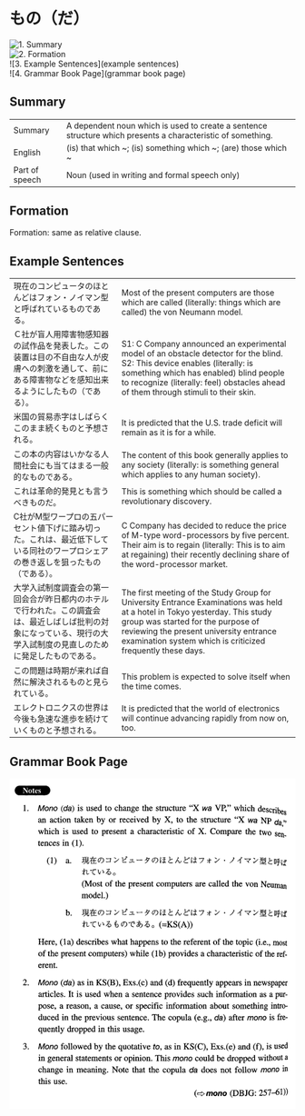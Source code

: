 # もの（だ）

![1. Summary](summary)<br>
![2. Formation](formation)<br>
![3. Example Sentences](example sentences)<br>
![4. Grammar Book Page](grammar book page)<br>


## Summary

<table><tr>   <td>Summary</td>   <td>A dependent noun which is used to create a sentence structure which presents a characteristic of something.</td></tr><tr>   <td>English</td>   <td>(is) that which ~; (is) something which ~; (are) those which ~</td></tr><tr>   <td>Part of speech</td>   <td>Noun (used in writing and formal speech only)</td></tr></table>

## Formation

<span>Formation: same as relative clause.</span>

## Example Sentences

<table><tr>   <td>現在のコンピュータのほとんどはフォン・ノイマン型と呼ばれているものである。</td>   <td>Most of the present computers are those which are called (literally: things which are called) the von Neumann model.</td></tr><tr>   <td>Ｃ社が盲人用障害物感知器の試作品を発表した。この装置は目の不自由な人が皮膚への刺激を通して、前にある障害物などを感知出来るようにしたもの（である）。</td>   <td>S1: C Company announced an experimental model of an obstacle detector for the blind. S2: This device enables (literally: is something which has enabled) blind people to recognize (literally: feel) obstacles ahead of them through stimuli to their skin.</td></tr><tr>   <td>米国の貿易赤字はしばらくこのまま続くものと予想される。</td>   <td>It is predicted that the U.S. trade deficit will remain as it is for a while.</td></tr><tr>   <td>この本の内容はいかなる人間社会にも当てはまる一般的なものである。</td>   <td>The content of this book generally applies to any society (literally: is something general which applies to any human society).</td></tr><tr>   <td>これは革命的発見とも言うべきものだ。</td>   <td>This is something which should be called a revolutionary discovery.</td></tr><tr>   <td>C社がM型ワープロの五パーセント値下げに踏み切った。これは、最近低下している同社のワープロシェアの巻き返しを狙ったもの（である）。</td>   <td>C Company has decided to reduce the price of M-type word-processors by five percent. Their aim is to regain (literally: This is to aim at regaining) their recently declining share of the word-processor market.</td></tr><tr>   <td>大学入試制度調査会の第一回会合が昨日都内のホテルで行われた。この調査会は、最近しばしば批判の対象になっている、現行の大学入試制度の見直しのために発足したものである。</td>   <td>The first meeting of the Study Group for University Entrance Examinations was held at a hotel in Tokyo yesterday. This study group was started for the purpose of reviewing the present university entrance examination system which is criticized frequently these days.</td></tr><tr>   <td>この問題は時期が来れば自然に解決されるものと見られている。</td>   <td>This problem is expected to solve itself when the time comes.</td></tr><tr>   <td>エレクトロニクスの世界は今後も急速な進歩を続けていくものと予想される。</td>   <td>It is predicted that the world of electronics will continue advancing rapidly from now on, too.</td></tr></table>

## Grammar Book Page

![](../img/Intermediateもの(だ).png)


